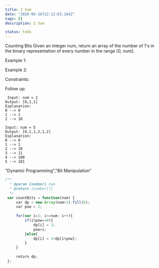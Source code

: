 ```yaml
---
title: 2 Sum
date: "2020-06-16T22:12:03.284Z"
tags: []
description: 2 Sum

status: todo
---
```


Counting Bits
Given an integer num, return an array of the number of 1's in the binary representation of every number in the range [0, num].



Example 1:

Example 2:



Constraints:



Follow up:

```
 Input: num = 2
Output: [0,1,1]
Explanation:
0 --> 0
1 --> 1
2 --> 10

```

```
Input: num = 5
Output: [0,1,1,2,1,2]
Explanation:
0 --> 0
1 --> 1
2 --> 10
3 --> 11
4 --> 100
5 --> 101

```

"Dynamic Programming","Bit Manipulation"

```javascript
/**
  * @param {number} num
  * @return {number[]}
  */
 var countBits = function(num) {
     var dp = new Array(num+1).fill(0);
     var pow = 2;
     
     for(var i=1; i<=num; i++){
         if(i%pow==0){
             dp[i] = 1;
             pow=i;
         }else{
             dp[i] = 1+dp[i%pow];
         }
     }
     
     return dp;
 };
 ​
```
